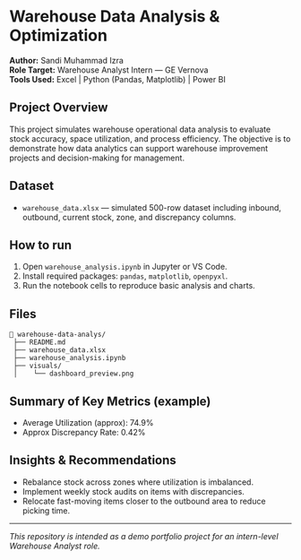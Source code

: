 # Warehouse Data Analysis & Optimization

**Author:** Sandi Muhammad Izra  
**Role Target:** Warehouse Analyst Intern — GE Vernova  
**Tools Used:** Excel | Python (Pandas, Matplotlib) | Power BI

## Project Overview
This project simulates warehouse operational data analysis to evaluate stock accuracy, space utilization, and process efficiency.
The objective is to demonstrate how data analytics can support warehouse improvement projects and decision-making for management.

## Dataset
- `warehouse_data.xlsx` — simulated 500-row dataset including inbound, outbound, current stock, zone, and discrepancy columns.

## How to run
1. Open `warehouse_analysis.ipynb` in Jupyter or VS Code.
2. Install required packages: `pandas`, `matplotlib`, `openpyxl`.
3. Run the notebook cells to reproduce basic analysis and charts.

## Files
```
📂 warehouse-data-analys/
 ├── README.md
 ├── warehouse_data.xlsx
 ├── warehouse_analysis.ipynb
 ├── visuals/
 │    └── dashboard_preview.png
```

## Summary of Key Metrics (example)
- Average Utilization (approx): 74.9%
- Approx Discrepancy Rate: 0.42%

## Insights & Recommendations
- Rebalance stock across zones where utilization is imbalanced.
- Implement weekly stock audits on items with discrepancies.
- Relocate fast-moving items closer to the outbound area to reduce picking time.

---
*This repository is intended as a demo portfolio project for an intern-level Warehouse Analyst role.*
